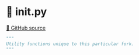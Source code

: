 # 🐍 __init__.py

[🐙 GitHub source](https://github.com/ethereum/execution-specs/blob/c5415056a4a7066906f67c203ec5364a9de8e017/src/ethereum/gray_glacier/utils/__init__.py)

```python
"""
Utility functions unique to this particular fork.
"""
```
